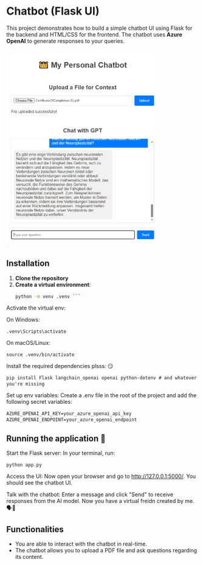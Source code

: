 # Chatbot (Flask UI) 


This project demonstrates how to build a simple chatbot UI using Flask for the backend and HTML/CSS for the frontend. The chatbot uses **Azure OpenAI** to generate responses to your queries.

<img src="image.png" width="400" />


## Installation

1. **Clone the repository** 
2. **Create a virtual environment**:
   ```bash
   python -m venv .venv ```
Activate the virtual env:

On Windows:
```
.venv\Scripts\activate 
```
On macOS/Linux:
```
source .venv/bin/activate
```
Install the required dependencies plsss: 😏

```
pip install Flask langchain_openai openai python-dotenv # and whatever you're missing
```
Set up env variables: Create a .env file in the root of the project and add the following secret variables:

```
AZURE_OPENAI_API_KEY=your_azure_openai_api_key
AZURE_OPENAI_ENDPOINT=your_azure_openai_endpoint
```
    

## Running the application 🚀
Start the Flask server: In your terminal, run:

```
python app.py
```
Access the UI: Now open your browser and go to http://127.0.0.1:5000/. You should see the chatbot UI.

Talk with the chatbot: Enter a message and click "Send" to receive responses from the AI model. Now you have a virtual freidn created by me. 🗣️🤖 


## Functionalities

- You are able to interact with the chatbot in real-time.
- The chatbot allows you to upload a PDF file and ask questions regarding its content.